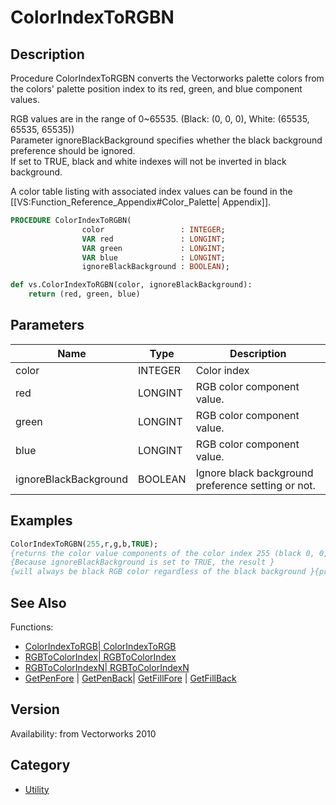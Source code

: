 # ColorIndexToRGBN

## Description
Procedure ColorIndexToRGBN converts the Vectorworks palette colors from the colors' palette position index to its red, green, and blue component values. 

RGB values are in the range of 0~65535. (Black: (0, 0, 0), White: (65535, 65535, 65535))<br />
Parameter ignoreBlackBackground specifies whether the black background preference should be ignored.<br />
If set to TRUE, black and white indexes will not be inverted in black background.<br />

A color table listing with associated index values can be found in the [[VS:Function_Reference_Appendix#Color_Palette| Appendix]].

```pascal
PROCEDURE ColorIndexToRGBN(
				color                 : INTEGER;
				VAR red               : LONGINT;
				VAR green             : LONGINT;
				VAR blue              : LONGINT;
				ignoreBlackBackground : BOOLEAN);
```

```python
def vs.ColorIndexToRGBN(color, ignoreBlackBackground):
    return (red, green, blue)
```

## Parameters
|Name|Type|Description|
|---|---|---|
|color|INTEGER|Color index|
|red|LONGINT|RGB color component value.|
|green|LONGINT|RGB color component value.|
|blue|LONGINT|RGB color component value.|
|ignoreBlackBackground|BOOLEAN|Ignore black background preference setting or not.|

## Examples
```pascal
ColorIndexToRGBN(255,r,g,b,TRUE);
{returns the color value components of the color index 255 (black 0, 0, 0)}
{Because ignoreBlackBackground is set to TRUE, the result }
{will always be black RGB color regardless of the black background }{preference setting.}
```

## See Also
Functions:
* [ColorIndexToRGB| ColorIndexToRGB](ColorIndexToRGB|%20ColorIndexToRGB.md)
* [RGBToColorIndex| RGBToColorIndex](RGBToColorIndex|%20RGBToColorIndex.md)
* [RGBToColorIndexN| RGBToColorIndexN](RGBToColorIndexN|%20RGBToColorIndexN.md)
* [GetPenFore](GetPenFore.md) | [GetPenBack](GetPenBack.md)| [GetFillFore](GetFillFore.md) | [GetFillBack](GetFillBack.md)

## Version
Availability: from Vectorworks 2010

## Category
* [Utility](../Categories/Utility.md)
